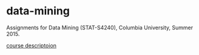 # data-mining
Assignments for Data Mining (STAT-S4240), Columbia University, Summer 2015.

[course descriptoion](http://www.columbia.edu/cu/bulletin/uwb/subj/STAT/S4240-20152-002/)
